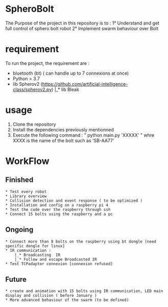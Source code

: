 # SpheroBolt
The Purpose of the project in this repository is to :
1° Understand and get full control of sphero bolt robot
2° Implement swarm behaviour over Bolt 

# requirement 
To run the project, the requirement are : 
* bluetooth (bt) ( can handle up to 7 connexions at once)
* Python > 3.7 
* lib Spherov2 (https://github.com/artificial-intelligence-class/spherov2.py)
  |_* lib Bleak

# usage 
1) Clone the repository 
2) Install the dependencies previously mentionned 
3) Execute the following command : " python main.py 'XXXXX' " whre XXXX is the name of the bolt such as 'SB-AA77'

# WorkFlow 
## Finished 
    * Test every robot 
    * Library overview
    * Collision detection and event response ( to be optimized )
    * Installation and config on a raspberry pi 4 
    * Test the code over the raspberry through ssh 
    * Connect 15 bolts using the raspberry and a pc 
    
## Ongoing
    * Connect more than 8 bolts on the raspberry using bt dongle [need specific dongle for linux]
    * IR communication : 
        |_* Broadcasting  IR 
        |_* Follow and escape Broadcasted IR
    * Test TCPadapter connexion [connexion refused]

## Future
    * create and animation with 15 bolts using IR communication, LED main display and collision ( before January )
    * More advanced behaviour of the swarm (to be defined)

